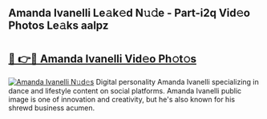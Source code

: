 ## Amanda Ivanelli Le𝚊k𝚎d N𝚞𝚍e - Part-i2q Vid𝚎o Photos Le𝚊ks aalpz

# <h2><a href="http://fbfjtqr.evod.top/?m=Amanda+Ivanelli">🔗 👉🔴 Amanda Ivanelli Vid𝚎o Ph𝚘t𝚘s</a></h2>

[![Amanda Ivanelli N𝚞d𝚎s](https://i.imgur.com/8V9OHl7.gif)](http://fbfjtqr.evod.top/?m=Amanda+Ivanelli)
Digital personality Amanda Ivanelli specializing in dance and lifestyle content on social platforms. Amanda Ivanelli public image is one of innovation and creativity, but he's also known for his shrewd business acumen. 
